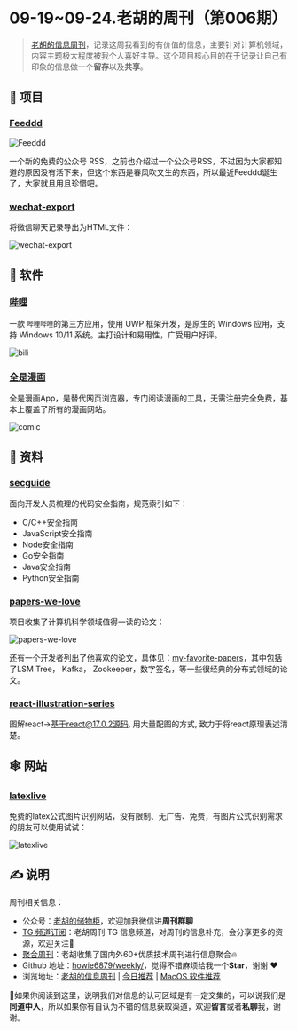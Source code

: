 # 09-19~09-24.老胡的周刊（第006期）

> [老胡的信息周刊](https://weekly.howie6879.com/)，记录这周我看到的有价值的信息，主要针对计算机领域，内容主题极大程度被我个人喜好主导。这个项目核心目的在于记录让自己有印象的信息做一个**留存**以及**共享**。

## 🎯 项目

### [Feeddd](https://github.com/feeddd/feeds)

![Feeddd](https://images-1252557999.file.myqcloud.com/uPic/5a9np8.jpg)

一个新的免费的公众号 RSS，之前也介绍过一个公众号RSS，不过因为大家都知道的原因没有活下来，但这个东西是春风吹又生的东西，所以最近Feeddd诞生了，大家就且用且珍惜吧。

### [wechat-export](https://github.com/luin/wechat-export)

将微信聊天记录导出为HTML文件：

![wechat-export](https://images-1252557999.file.myqcloud.com/uPic/eIhKUP.jpg)

## 🤖 软件

### [哔哩](https://github.com/Richasy/Bili.Uwp)

一款 `哔哩哔哩`的第三方应用，使用 UWP 框架开发，是原生的 Windows 应用，支持 Windows 10/11 系统。主打设计和易用性，广受用户好评。

![bili](https://images-1252557999.file.myqcloud.com/uPic/lnDWzU.jpg)

### [全是漫画](https://github.com/hongchacha/cartoon)

全是漫画App，是替代网页浏览器，专门阅读漫画的工具，无需注册完全免费，基本上覆盖了所有的漫画网站。

![comic](https://images-1252557999.file.myqcloud.com/uPic/FXXmY5.jpg)

## 👀 资料

### [secguide](https://github.com/Tencent/secguide)

面向开发人员梳理的代码安全指南，规范索引如下：

- C/C++安全指南
- JavaScript安全指南
- Node安全指南
- Go安全指南
- Java安全指南
- Python安全指南

### [papers-we-love](https://github.com/papers-we-love/papers-we-love)

项目收集了计算机科学领域值得一读的论文：

![papers-we-love](https://images-1252557999.file.myqcloud.com/uPic/FiYqA1.png)

还有一个开发者列出了他喜欢的论文，具体见：[my-favorite-papers](https://ordep.dev/posts/my-favorite-papers)，其中包括了LSM Tree， Kafka， Zookeeper，数字签名，等一些很经典的分布式领域的论文。

### [react-illustration-series](https://github.com/7kms/react-illustration-series)

图解react->基于react@17.0.2源码, 用大量配图的方式, 致力于将react原理表述清楚。

## 🕸 网站

### [latexlive](https://www.latexlive.com/)

免费的latex公式图片识别网站，没有限制、无广告、免费，有图片公式识别需求的朋友可以使用试试：

![latexlive](https://images-1252557999.file.myqcloud.com/uPic/Xnip2021-09-24_14-06-11.jpg)

## ✍️ 说明

周刊相关信息：

- 公众号：[老胡的储物柜](https://images-1252557999.file.myqcloud.com/uPic/ETIbMe.jpg)，欢迎加我微信进**周刊群聊**
- [TG 频道订阅](https://t.me/howie_weekly)：老胡周刊 TG 信息频道，对周刊的信息补充，会分享更多的资源，欢迎关注👏
- [聚合周刊](https://www.fre321.com/weekly)：老胡收集了国内外60+优质技术周刊进行信息聚合🔥
- Github 地址：[howie6879/weekly/](https://github.com/howie6879/weekly/)，觉得不错麻烦给我一个**Star**，谢谢 ❤️
- 浏览地址：[老胡的信息周刊](https://weekly.howie6879.com) | [今日推荐](https://weekly.howie6879.com/recommend/index.html) | [MacOS 软件推荐](https://weekly.howie6879.com/soft/mac.html)

🙌如果你阅读到这里，说明我们对信息的认可区域是有一定交集的，可以说我们是**同道中人**，所以如果你有自认为不错的信息获取渠道，欢迎**留言**或者**私聊**我，谢谢。
